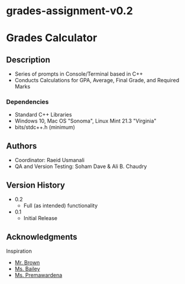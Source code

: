 # grades-assignment-v0.2

# Grades Calculator

## Description

- Series of prompts in Console/Terminal based in C++
- Conducts Calculations for GPA, Average, Final Grade, and Required Marks

### Dependencies

- Standard C++ Libraries
- Windows 10, Mac OS "Sonoma", Linux Mint 21.3 "Virginia"
- bits/stdc++.h (minimum)

## Authors

- Coordinator: Raeid Usmanali
- QA and Version Testing: Soham Dave & Ali B. Chaudry

## Version History

- 0.2
  - Full (as intended) functionality
- 0.1
  - Initial Release

## Acknowledgments

Inspiration

- [Mr. Brown]()
- [Ms. Bailey]()
- [Ms. Premawardena]()
